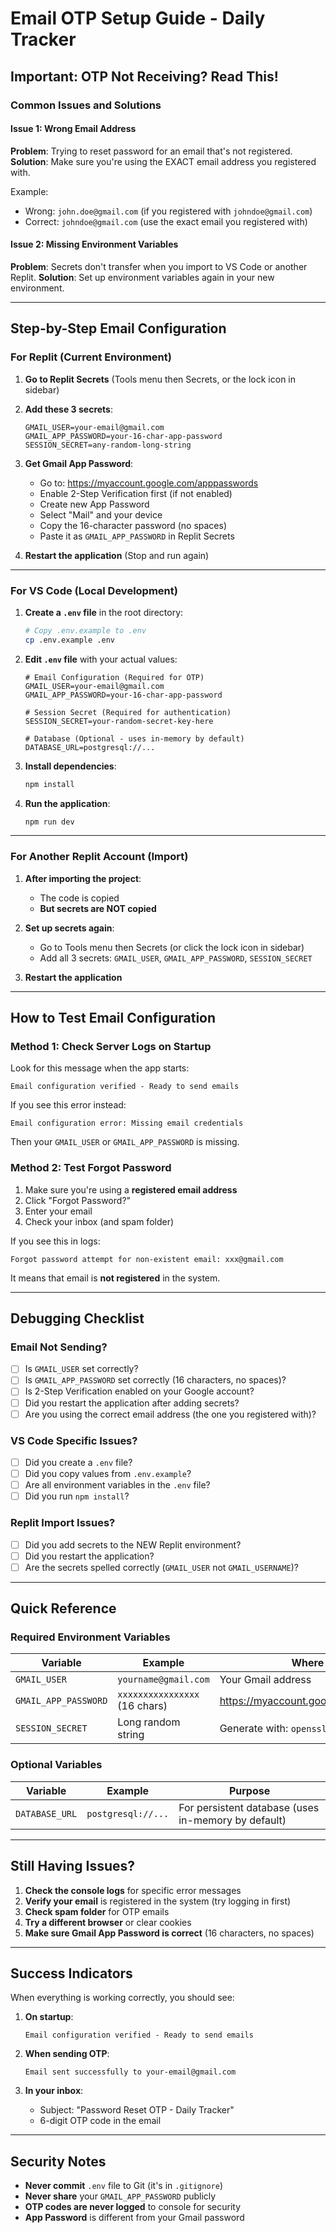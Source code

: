 # Email OTP Setup Guide - Daily Tracker

## Important: OTP Not Receiving? Read This!

### Common Issues and Solutions

#### Issue 1: Wrong Email Address
**Problem**: Trying to reset password for an email that's not registered.
**Solution**: Make sure you're using the EXACT email address you registered with.

Example:
- Wrong: `john.doe@gmail.com` (if you registered with `johndoe@gmail.com`)
- Correct: `johndoe@gmail.com` (use the exact email you registered with)

#### Issue 2: Missing Environment Variables
**Problem**: Secrets don't transfer when you import to VS Code or another Replit.
**Solution**: Set up environment variables again in your new environment.

---

## Step-by-Step Email Configuration

### For Replit (Current Environment)

1. **Go to Replit Secrets** (Tools menu then Secrets, or the lock icon in sidebar)

2. **Add these 3 secrets**:
   ```
   GMAIL_USER=your-email@gmail.com
   GMAIL_APP_PASSWORD=your-16-char-app-password
   SESSION_SECRET=any-random-long-string
   ```

3. **Get Gmail App Password**:
   - Go to: https://myaccount.google.com/apppasswords
   - Enable 2-Step Verification first (if not enabled)
   - Create new App Password
   - Select "Mail" and your device
   - Copy the 16-character password (no spaces)
   - Paste it as `GMAIL_APP_PASSWORD` in Replit Secrets

4. **Restart the application** (Stop and run again)

---

### For VS Code (Local Development)

1. **Create a `.env` file** in the root directory:
   ```bash
   # Copy .env.example to .env
   cp .env.example .env
   ```

2. **Edit `.env` file** with your actual values:
   ```env
   # Email Configuration (Required for OTP)
   GMAIL_USER=your-email@gmail.com
   GMAIL_APP_PASSWORD=your-16-char-app-password
   
   # Session Secret (Required for authentication)
   SESSION_SECRET=your-random-secret-key-here
   
   # Database (Optional - uses in-memory by default)
   DATABASE_URL=postgresql://...
   ```

3. **Install dependencies**:
   ```bash
   npm install
   ```

4. **Run the application**:
   ```bash
   npm run dev
   ```

---

### For Another Replit Account (Import)

1. **After importing the project**:
   - The code is copied 
   - **But secrets are NOT copied** 

2. **Set up secrets again**:
   - Go to Tools menu then Secrets (or click the lock icon in sidebar)
   - Add all 3 secrets: `GMAIL_USER`, `GMAIL_APP_PASSWORD`, `SESSION_SECRET`

3. **Restart the application**

---

## How to Test Email Configuration

### Method 1: Check Server Logs on Startup

Look for this message when the app starts:
```
Email configuration verified - Ready to send emails
```

If you see this error instead:
```
Email configuration error: Missing email credentials
```

Then your `GMAIL_USER` or `GMAIL_APP_PASSWORD` is missing.

### Method 2: Test Forgot Password

1. Make sure you're using a **registered email address**
2. Click "Forgot Password?"
3. Enter your email
4. Check your inbox (and spam folder)

If you see this in logs:
```
Forgot password attempt for non-existent email: xxx@gmail.com
```

It means that email is **not registered** in the system.

---

## Debugging Checklist

### Email Not Sending?

- [ ] Is `GMAIL_USER` set correctly?
- [ ] Is `GMAIL_APP_PASSWORD` set correctly (16 characters, no spaces)?
- [ ] Is 2-Step Verification enabled on your Google account?
- [ ] Did you restart the application after adding secrets?
- [ ] Are you using the correct email address (the one you registered with)?

### VS Code Specific Issues?

- [ ] Did you create a `.env` file?
- [ ] Did you copy values from `.env.example`?
- [ ] Are all environment variables in the `.env` file?
- [ ] Did you run `npm install`?

### Replit Import Issues?

- [ ] Did you add secrets to the NEW Replit environment?
- [ ] Did you restart the application?
- [ ] Are the secrets spelled correctly (`GMAIL_USER` not `GMAIL_USERNAME`)?

---

## Quick Reference

### Required Environment Variables

| Variable | Example | Where to Get It |
|----------|---------|----------------|
| `GMAIL_USER` | `yourname@gmail.com` | Your Gmail address |
| `GMAIL_APP_PASSWORD` | `xxxxxxxxxxxxxxxx` (16 chars) | https://myaccount.google.com/apppasswords |
| `SESSION_SECRET` | Long random string | Generate with: `openssl rand -base64 32` |

### Optional Variables

| Variable | Example | Purpose |
|----------|---------|---------|
| `DATABASE_URL` | `postgresql://...` | For persistent database (uses in-memory by default) |

---

## Still Having Issues?

1. **Check the console logs** for specific error messages
2. **Verify your email** is registered in the system (try logging in first)
3. **Check spam folder** for OTP emails
4. **Try a different browser** or clear cookies
5. **Make sure Gmail App Password is correct** (16 characters, no spaces)

---

## Success Indicators

When everything is working correctly, you should see:

1. **On startup**:
   ```
   Email configuration verified - Ready to send emails
   ```

2. **When sending OTP**:
   ```
   Email sent successfully to your-email@gmail.com
   ```

3. **In your inbox**:
   - Subject: "Password Reset OTP - Daily Tracker"
   - 6-digit OTP code in the email

---

## Security Notes

- **Never commit** `.env` file to Git (it's in `.gitignore`)
- **Never share** your `GMAIL_APP_PASSWORD` publicly
- **OTP codes are never logged** to console for security
- **App Password** is different from your Gmail password
